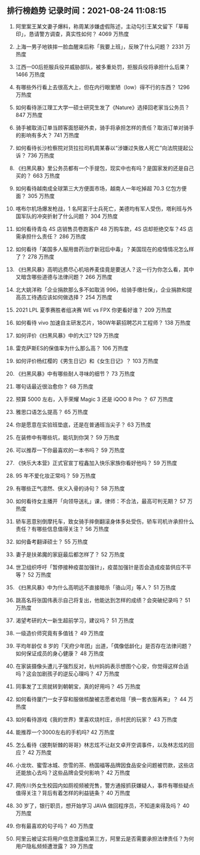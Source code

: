 
## 排行榜趋势 记录时间：2021-08-24 11:08:15
  
  1. 阿里案王某文妻子爆料，称周某涉嫌虚假陈述，主动勾引王某文留下「草莓印」，恳请警方调查，真实性如何？ 4069 万热度
    
  2. 上海一男子地铁摔一脸血醒来后称「我要上班」，反映了什么问题？ 2331 万热度
    
  3. 江西一00后拒服兵役并威胁部队，被多重处罚，拒服兵役将承担什么后果？ 1466 万热度
    
  4. 有哪些外行看上去很高大上，但在内行眼里陋（low）得不行的东西？ 1296 万热度
    
  5. 如何看待浙江理工大学一硕士研究生发了《Nature》选择回老家当公务员？ 847 万热度
    
  6. 骑手被取消订单当顾客面怒砸外卖，骑手将承担怎样的责任？取消订单对骑手的影响有多大？ 741 万热度
    
  7. 如何看待长沙检察院对货拉拉司机周某春以“涉嫌过失致人死亡”向法院提起公诉？ 736 万热度
    
  8. 《扫黑风暴》里公务员都有一个手提包，现实中也有吗？是国家发的还是自己买的？ 663 万热度
    
  9. 如何看待越南成全球第三大方便面市场，越南人一年吃掉超 70.3 亿包方便面？ 305 万热度
    
  10. 喀布尔机场爆发枪战，1 名阿富汗士兵死亡，美德均有军人受伤，塔利班与外国军队的冲突折射了什么问题？ 304 万热度
    
  11. 如何看待青岛 4S 店销售员卷跑客户 48 万购车款，4S 店却拒绝交车？4S 店需承担什么责任？ 286 万热度
    
  12. 如何看待「美国多人服用兽药治疗新冠后中毒」？美国现在的疫情情况怎么样了？ 278 万热度
    
  13. 《扫黑风暴》高明远费尽心机培养麦佳竟是要送人？这一行为你怎么看，其中又暗含哪些道德与法律问题？ 266 万热度
    
  14. 北大姚洋称「企业捐款那么多不如取消 996，给骑手缴社保」，企业捐款和提高员工待遇应该如何做选择？ 254 万热度
    
  15. 2021 LPL 夏季赛胜者组决赛 WE vs FPX 你更看好谁？ 209 万热度
    
  16. 如何看待 vivo 加速自主研发芯片，180W年薪招聘芯片工程师？ 138 万热度
    
  17. 如何评价《扫黑风暴》中的大江? 129 万热度
    
  18. 雷克萨斯ES的保值率为什么那么高？ 106 万热度
    
  19. 如何评价杨红樱的《男生日记》和《女生日记》？ 103 万热度
    
  20. 《扫黑风暴》中有哪些耐人寻味的细节？ 73 万热度
    
  21. 哪句话最近很治愈你？ 68 万热度
    
  22. 预算 5000 左右，入手荣耀 Magic 3 还是 iQOO 8 Pro ？ 67 万热度
    
  23. 雅思口语怎么提高？ 65 万热度
    
  24. 你是愿意在实验班垫底，还是在普通班当尖子？ 63 万热度
    
  25. 在装修中有哪些坑，能坑到你哭？ 59 万热度
    
  26. 可以推荐一下你最喜欢的一本书吗？ 59 万热度
    
  27. 《快乐大本营》正式官宣丁程鑫加入快乐家族你看好他吗？ 59 万热度
    
  28. 95 年不爱化妆正常吗？ 59 万热度
    
  29. 有哪些正气凛然、侠义入骨的诗句？ 58 万热度
    
  30. 如何看待女主播开「向领导送礼」课，律师：不合法，最高可判无期？ 57 万热度
    
  31. 轿车恶意别倒摩托车，致女骑手摔倒翻滚身体多处受伤，轿车司机许承担什么责任？有哪些信息值得关注？ 56 万热度
    
  32. 如何备考翻译硕士？ 55 万热度
    
  33. 妻子是扶弟魔的家庭最后都怎样了？ 52 万热度
    
  34. 世卫组织呼吁「暂停接种疫苗加强针」，疫苗加强针是否会造成疫苗供应不平等？ 52 万热度
    
  35. 《扫黑风暴》中为什么高明远不直接暗杀「骆山河」等人？ 51 万热度
    
  36. 跳高名将张国伟表示自己将复出，他能达到怎样的成绩？会突破纪录吗？ 51 万热度
    
  37. 渴望考研的大一新生超前学习，建议吗？ 51 万热度
    
  38. 一级造价师究竟有多值钱？ 49 万热度
    
  39. 平均年龄仅 8 岁的「天府少年团」出道，「偶像低龄化」是否存在法律问题？如何保证成员的身心健康？ 48 万热度
    
  40. 在家装摄像头遭儿子强烈反对，杭州妈妈表示想图个心安，你觉得这样合适吗？这会加剧孩子的逆反心理吗？ 47 万热度
    
  41. 同事发了工资就转到朝朝宝，真的好用吗？ 45 万热度
    
  42. 如何看待厦门一女子穿和服做核酸被志愿者劝阻「换一套衣服再来」？ 44 万热度
    
  43. 如何看待游戏《我的世界》里喜欢烧村庄，杀村民的玩家？ 43 万热度
    
  44. 能推荐一个3000左右的手机吗? 42 万热度
    
  45. 怎么看待《披荆斩棘的哥哥》林志炫不让赵文卓开空调事件，以及林志炫的回应？ 42 万热度
    
  46. 小龙坎、蜜雪冰城、奈雪的茶、杨国福等品牌因食品安全问题被罚款，这些店还能放心去吗？这些品牌会受何影响？ 42 万热度
    
  47. 网传川外女生校园内如厕视频被兜售，警方通报抓获嫌疑人，事件有哪些疑点值得关注？背后有着怎样的利益链条？ 40 万热度
    
  48. 30 岁了，银行职员，想开始学习 JAVA 做回程序员，不知道来得及吗？ 40 万热度
    
  49. 你有最喜欢的句子吗？ 40 万热度
    
  50. 阿里云被证实将用户信息泄露给第三方，阿里云是否需要承担法律责任？为何用户隐私频频遭泄露？ 39 万热度
    